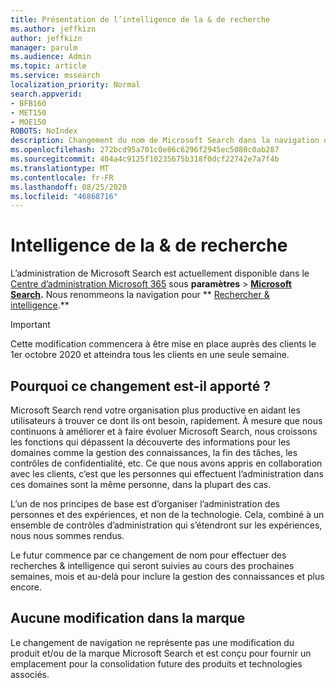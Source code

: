 ```yaml
---
title: Présentation de l’intelligence de la & de recherche
ms.author: jeffkizn
author: jeffkizn
manager: parulm
ms.audience: Admin
ms.topic: article
ms.service: mssearch
localization_priority: Normal
search.appverid:
- BFB160
- MET150
- MOE150
ROBOTS: NoIndex
description: Changement du nom de Microsoft Search dans la navigation d’administrateur en intelligence de & de recherche
ms.openlocfilehash: 272bcd95a701c0e86c6296f2945ec5080c0ab287
ms.sourcegitcommit: 404a4c9125f10235675b318f0dcf22742e7a7f4b
ms.translationtype: MT
ms.contentlocale: fr-FR
ms.lasthandoff: 08/25/2020
ms.locfileid: "46868716"
---
```

# <a name="search--intelligence"></a>Intelligence de la & de recherche

L’administration de Microsoft Search est actuellement disponible dans le [Centre d’administration Microsoft 365](https://admin.microsoft.com) sous **paramètres**  >  **[Microsoft Search](https://admin.microsoft.com/Adminportal/Home#/MicrosoftSearch).** Nous renommeons la navigation pour ** [Rechercher & intelligence](https://admin.microsoft.com/Adminportal/Home#/MicrosoftSearch).**

> [!Important]
> Cette modification commencera à être mise en place auprès des clients le 1er octobre 2020 et atteindra tous les clients en une seule semaine.

## <a name="why-we-are-making-this-change"></a>Pourquoi ce changement est-il apporté ?

Microsoft Search rend votre organisation plus productive en aidant les utilisateurs à trouver ce dont ils ont besoin, rapidement. À mesure que nous continuons à améliorer et à faire évoluer Microsoft Search, nous croissons les fonctions qui dépassent la découverte des informations pour les domaines comme la gestion des connaissances, la fin des tâches, les contrôles de confidentialité, etc.
Ce que nous avons appris en collaboration avec les clients, c’est que les personnes qui effectuent l’administration dans ces domaines sont la même personne, dans la plupart des cas.

L’un de nos principes de base est d’organiser l’administration des personnes et des expériences, et non de la technologie. Cela, combiné à un ensemble de contrôles d’administration qui s’étendront sur les expériences, nous nous sommes rendus.

Le futur commence par ce changement de nom pour effectuer des recherches & intelligence qui seront suivies au cours des prochaines semaines, mois et au-delà pour inclure la gestion des connaissances et plus encore.

## <a name="no-change-in-the-brand"></a>Aucune modification dans la marque

Le changement de navigation ne représente pas une modification du produit et/ou de la marque Microsoft Search et est conçu pour fournir un emplacement pour la consolidation future des produits et technologies associés.
